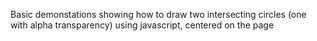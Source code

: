 Basic demonstations showing how to draw two intersecting circles (one with alpha transparency) using javascript, centered on the page
